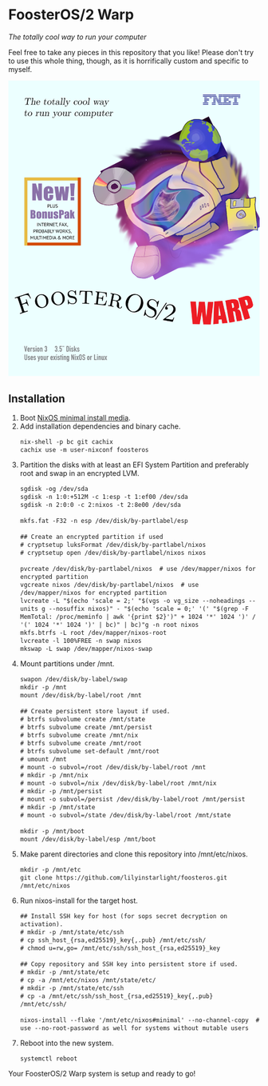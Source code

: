 # FoosterOS/2 Warp

_The totally cool way to run your computer_

Feel free to take any pieces in this repository that you like! Please don't try to use this whole thing, though, as it is horrifically custom and specific to myself.


[![FoosterOS/2 Warp Box Art](artwork/boxart.png)](https://www.os2world.com/wiki/images/7/7f/52H3800-004.jpg)


## Installation

1. Boot [NixOS minimal install media](https://channels.nixos.org/nixos-unstable/latest-nixos-minimal-x86_64-linux.iso).
2. Add installation dependencies and binary cache.
    ```
    nix-shell -p bc git cachix
    cachix use -m user-nixconf foosteros
    ```
3. Partition the disks with at least an EFI System Partition and preferably root and swap in an encrypted LVM.
    ```
    sgdisk -og /dev/sda
    sgdisk -n 1:0:+512M -c 1:esp -t 1:ef00 /dev/sda
    sgdisk -n 2:0:0 -c 2:nixos -t 2:8e00 /dev/sda

    mkfs.fat -F32 -n esp /dev/disk/by-partlabel/esp

    ## Create an encrypted partition if used
    # cryptsetup luksFormat /dev/disk/by-partlabel/nixos
    # cryptsetup open /dev/disk/by-partlabel/nixos nixos

    pvcreate /dev/disk/by-partlabel/nixos  # use /dev/mapper/nixos for encrypted partition
    vgcreate nixos /dev/disk/by-partlabel/nixos  # use /dev/mapper/nixos for encrypted partition
    lvcreate -L "$(echo 'scale = 2;' "$(vgs -o vg_size --noheadings --units g --nosuffix nixos)" - "$(echo 'scale = 0;' '(' "$(grep -F MemTotal: /proc/meminfo | awk '{print $2}')" + 1024 '*' 1024 ')' / '(' 1024 '*' 1024 ')' | bc)" | bc)"g -n root nixos
    mkfs.btrfs -L root /dev/mapper/nixos-root
    lvcreate -l 100%FREE -n swap nixos
    mkswap -L swap /dev/mapper/nixos-swap
    ```
4. Mount partitions under /mnt.
    ```
    swapon /dev/disk/by-label/swap
    mkdir -p /mnt
    mount /dev/disk/by-label/root /mnt

    ## Create persistent store layout if used.
    # btrfs subvolume create /mnt/state
    # btrfs subvolume create /mnt/persist
    # btrfs subvolume create /mnt/nix
    # btrfs subvolume create /mnt/root
    # btrfs subvolume set-default /mnt/root
    # umount /mnt
    # mount -o subvol=/root /dev/disk/by-label/root /mnt
    # mkdir -p /mnt/nix
    # mount -o subvol=/nix /dev/disk/by-label/root /mnt/nix
    # mkdir -p /mnt/persist
    # mount -o subvol=/persist /dev/disk/by-label/root /mnt/persist
    # mkdir -p /mnt/state
    # mount -o subvol=/state /dev/disk/by-label/root /mnt/state

    mkdir -p /mnt/boot
    mount /dev/disk/by-label/esp /mnt/boot
    ```
5. Make parent directories and clone this repository into /mnt/etc/nixos.
    ```
    mkdir -p /mnt/etc
    git clone https://github.com/lilyinstarlight/foosteros.git /mnt/etc/nixos
    ```
6. Run nixos-install for the target host.
    ```
    ## Install SSH key for host (for sops secret decryption on activation).
    # mkdir -p /mnt/state/etc/ssh
    # cp ssh_host_{rsa,ed25519}_key{,.pub} /mnt/etc/ssh/
    # chmod u=rw,go= /mnt/etc/ssh/ssh_host_{rsa,ed25519}_key

    ## Copy repository and SSH key into persistent store if used.
    # mkdir -p /mnt/state/etc
    # cp -a /mnt/etc/nixos /mnt/state/etc/
    # mkdir -p /mnt/state/etc/ssh
    # cp -a /mnt/etc/ssh/ssh_host_{rsa,ed25519}_key{,.pub} /mnt/etc/ssh/

    nixos-install --flake '/mnt/etc/nixos#minimal' --no-channel-copy  # use --no-root-password as well for systems without mutable users
    ```
7. Reboot into the new system.
    ```
    systemctl reboot
    ```

Your FoosterOS/2 Warp system is setup and ready to go!
